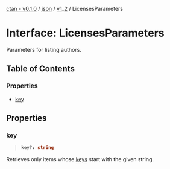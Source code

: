 [ctan - v0.1.0](../README.md) / [json](../modules/json.md) / [v1\_2](../modules/json.v1_2.md) / LicensesParameters

# Interface: LicensesParameters

Parameters for listing authors.

## Table of Contents

### Properties

- [key](json.v1_2.LicensesParameters.md#key)

## Properties

### key

> <b>
>
> ```typescript
> key?: string
> ```
>
> </b>

Retrieves only items
whose [keys](json.v1_2.License.md#key) start with the given string.

<dl>

</dl>
